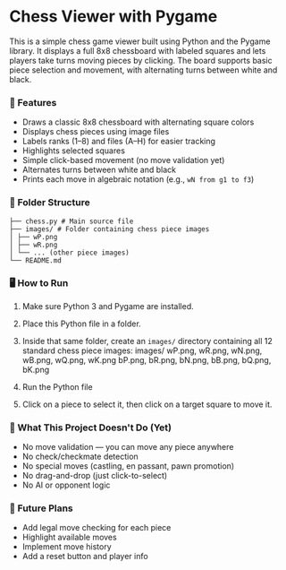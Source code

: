 # Chess Viewer with Pygame

This is a simple chess game viewer built using Python and the Pygame library. It displays a full 8x8 chessboard with labeled squares and lets players take turns moving pieces by clicking. The board supports basic piece selection and movement, with alternating turns between white and black.

### 🎯 Features

- Draws a classic 8x8 chessboard with alternating square colors
- Displays chess pieces using image files
- Labels ranks (1–8) and files (A–H) for easier tracking
- Highlights selected squares
- Simple click-based movement (no move validation yet)
- Alternates turns between white and black
- Prints each move in algebraic notation (e.g., `wN from g1 to f3`)

### 📁 Folder Structure
    ├── chess.py # Main source file
    ├── images/ # Folder containing chess piece images
    │ ├── wP.png
    │ ├── wR.png
    │ └── ... (other piece images)
    └── README.md

### 🖥️ How to Run

1. Make sure Python 3 and Pygame are installed.  

2. Place this Python file in a folder.

3. Inside that same folder, create an `images/` directory containing all 12 standard chess piece images:
    images/
    wP.png, wR.png, wN.png, wB.png, wQ.png, wK.png
    bP.png, bR.png, bN.png, bB.png, bQ.png, bK.png

4. Run the Python file

5. Click on a piece to select it, then click on a target square to move it.

### 🔧 What This Project Doesn't Do (Yet)

- No move validation — you can move any piece anywhere
- No check/checkmate detection
- No special moves (castling, en passant, pawn promotion)
- No drag-and-drop (just click-to-select)
- No AI or opponent logic

### 🚀 Future Plans

- Add legal move checking for each piece
- Highlight available moves
- Implement move history
- Add a reset button and player info





